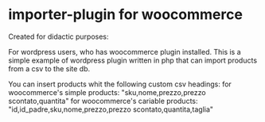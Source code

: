 # importer-plugin for woocommerce

Created for didactic purposes:


For wordpress users, who has woocommerce plugin installed.
This is a simple example of wordpress plugin written in php that can import products from a csv to the site db.

You can insert products whit the following custom csv headings:
for woocommerce's simple products: "sku,nome,prezzo,prezzo scontato,quantita"
for woocommerce's cariable products: "id,id_padre,sku,nome,prezzo,prezzo scontato,quantita,taglia" 


